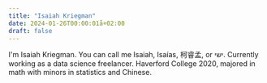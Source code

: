 ```yaml
---
title: "Isaiah Kriegman"
date: 2024-01-26T00:00:01å+02:00
draft: false
---
```


I'm Isaiah Kriegman. You can call me Isaiah, Isaías, 柯睿孟, or ישי. Currently working as a data science freelancer. Haverford College 2020, majored in math with minors in statistics and Chinese.